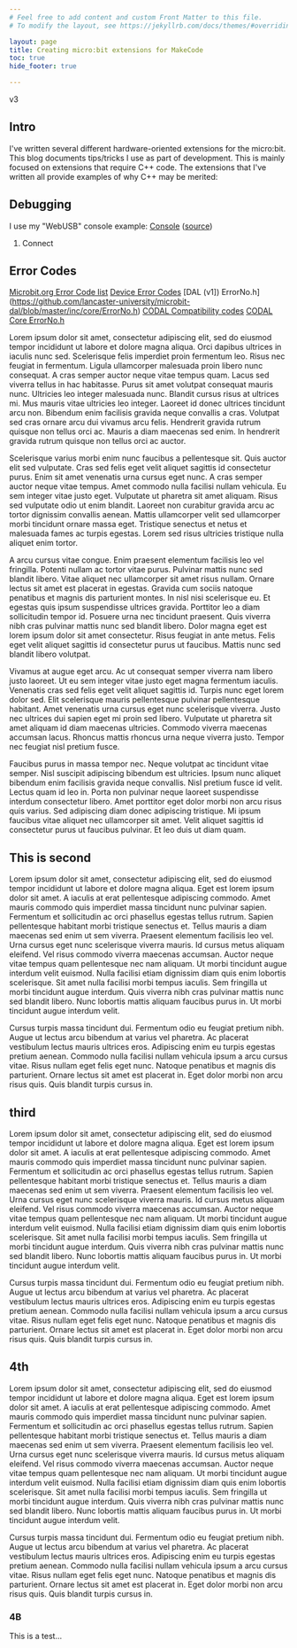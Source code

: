 ```yaml
---
# Feel free to add content and custom Front Matter to this file.
# To modify the layout, see https://jekyllrb.com/docs/themes/#overriding-theme-defaults

layout: page
title: Creating micro:bit extensions for MakeCode
toc: true
hide_footer: true 

---
```


v3
## Intro

I've written several different hardware-oriented extensions for the micro:bit. This blog documents tips/tricks I use as part of development. This is mainly focused on extensions that require C++ code.  The extensions that I've written all provide examples of why C++ may be merited:




## Debugging

I use my "WebUSB" console example: [Console](https://bsiever.github.io/microbit-webusb/) ([source](https://github.com/bsiever/microbit-webusb))

1. Connect


## Error Codes

[Microbit.org Error Code list](https://support.microbit.org/support/solutions/articles/19000016969-micro-bit-error-codes)
[Device Error Codes](https://support.microbit.org/support/solutions/articles/19000016969-micro-bit-error-codes)
[DAL (v1]) ErrorNo.h](https://github.com/lancaster-university/microbit-dal/blob/master/inc/core/ErrorNo.h)
[CODAL Compatibility codes](https://github.com/lancaster-university/codal-microbit/blob/master/inc/compat/MicroBitCompat.h)
[CODAL Core ErrorNo.h](https://github.com/lancaster-university/codal-core/blob/master/inc/core/ErrorNo.h)


Lorem ipsum dolor sit amet, consectetur adipiscing elit, sed do eiusmod tempor incididunt ut labore et dolore magna aliqua. Orci dapibus ultrices in iaculis nunc sed. Scelerisque felis imperdiet proin fermentum leo. Risus nec feugiat in fermentum. Ligula ullamcorper malesuada proin libero nunc consequat. A cras semper auctor neque vitae tempus quam. Lacus sed viverra tellus in hac habitasse. Purus sit amet volutpat consequat mauris nunc. Ultricies leo integer malesuada nunc. Blandit cursus risus at ultrices mi. Mus mauris vitae ultricies leo integer. Laoreet id donec ultrices tincidunt arcu non. Bibendum enim facilisis gravida neque convallis a cras. Volutpat sed cras ornare arcu dui vivamus arcu felis. Hendrerit gravida rutrum quisque non tellus orci ac. Mauris a diam maecenas sed enim. In hendrerit gravida rutrum quisque non tellus orci ac auctor.

Scelerisque varius morbi enim nunc faucibus a pellentesque sit. Quis auctor elit sed vulputate. Cras sed felis eget velit aliquet sagittis id consectetur purus. Enim sit amet venenatis urna cursus eget nunc. A cras semper auctor neque vitae tempus. Amet commodo nulla facilisi nullam vehicula. Eu sem integer vitae justo eget. Vulputate ut pharetra sit amet aliquam. Risus sed vulputate odio ut enim blandit. Laoreet non curabitur gravida arcu ac tortor dignissim convallis aenean. Mattis ullamcorper velit sed ullamcorper morbi tincidunt ornare massa eget. Tristique senectus et netus et malesuada fames ac turpis egestas. Lorem sed risus ultricies tristique nulla aliquet enim tortor.

A arcu cursus vitae congue. Enim praesent elementum facilisis leo vel fringilla. Potenti nullam ac tortor vitae purus. Pulvinar mattis nunc sed blandit libero. Vitae aliquet nec ullamcorper sit amet risus nullam. Ornare lectus sit amet est placerat in egestas. Gravida cum sociis natoque penatibus et magnis dis parturient montes. In nisl nisi scelerisque eu. Et egestas quis ipsum suspendisse ultrices gravida. Porttitor leo a diam sollicitudin tempor id. Posuere urna nec tincidunt praesent. Quis viverra nibh cras pulvinar mattis nunc sed blandit libero. Dolor magna eget est lorem ipsum dolor sit amet consectetur. Risus feugiat in ante metus. Felis eget velit aliquet sagittis id consectetur purus ut faucibus. Mattis nunc sed blandit libero volutpat.

Vivamus at augue eget arcu. Ac ut consequat semper viverra nam libero justo laoreet. Ut eu sem integer vitae justo eget magna fermentum iaculis. Venenatis cras sed felis eget velit aliquet sagittis id. Turpis nunc eget lorem dolor sed. Elit scelerisque mauris pellentesque pulvinar pellentesque habitant. Amet venenatis urna cursus eget nunc scelerisque viverra. Justo nec ultrices dui sapien eget mi proin sed libero. Vulputate ut pharetra sit amet aliquam id diam maecenas ultricies. Commodo viverra maecenas accumsan lacus. Rhoncus mattis rhoncus urna neque viverra justo. Tempor nec feugiat nisl pretium fusce.

Faucibus purus in massa tempor nec. Neque volutpat ac tincidunt vitae semper. Nisl suscipit adipiscing bibendum est ultricies. Ipsum nunc aliquet bibendum enim facilisis gravida neque convallis. Nisl pretium fusce id velit. Lectus quam id leo in. Porta non pulvinar neque laoreet suspendisse interdum consectetur libero. Amet porttitor eget dolor morbi non arcu risus quis varius. Sed adipiscing diam donec adipiscing tristique. Mi ipsum faucibus vitae aliquet nec ullamcorper sit amet. Velit aliquet sagittis id consectetur purus ut faucibus pulvinar. Et leo duis ut diam quam.


## This is second

Lorem ipsum dolor sit amet, consectetur adipiscing elit, sed do eiusmod tempor incididunt ut labore et dolore magna aliqua. Eget est lorem ipsum dolor sit amet. A iaculis at erat pellentesque adipiscing commodo. Amet mauris commodo quis imperdiet massa tincidunt nunc pulvinar sapien. Fermentum et sollicitudin ac orci phasellus egestas tellus rutrum. Sapien pellentesque habitant morbi tristique senectus et. Tellus mauris a diam maecenas sed enim ut sem viverra. Praesent elementum facilisis leo vel. Urna cursus eget nunc scelerisque viverra mauris. Id cursus metus aliquam eleifend. Vel risus commodo viverra maecenas accumsan. Auctor neque vitae tempus quam pellentesque nec nam aliquam. Ut morbi tincidunt augue interdum velit euismod. Nulla facilisi etiam dignissim diam quis enim lobortis scelerisque. Sit amet nulla facilisi morbi tempus iaculis. Sem fringilla ut morbi tincidunt augue interdum. Quis viverra nibh cras pulvinar mattis nunc sed blandit libero. Nunc lobortis mattis aliquam faucibus purus in. Ut morbi tincidunt augue interdum velit.

Cursus turpis massa tincidunt dui. Fermentum odio eu feugiat pretium nibh. Augue ut lectus arcu bibendum at varius vel pharetra. Ac placerat vestibulum lectus mauris ultrices eros. Adipiscing enim eu turpis egestas pretium aenean. Commodo nulla facilisi nullam vehicula ipsum a arcu cursus vitae. Risus nullam eget felis eget nunc. Natoque penatibus et magnis dis parturient. Ornare lectus sit amet est placerat in. Eget dolor morbi non arcu risus quis. Quis blandit turpis cursus in.

## third

Lorem ipsum dolor sit amet, consectetur adipiscing elit, sed do eiusmod tempor incididunt ut labore et dolore magna aliqua. Eget est lorem ipsum dolor sit amet. A iaculis at erat pellentesque adipiscing commodo. Amet mauris commodo quis imperdiet massa tincidunt nunc pulvinar sapien. Fermentum et sollicitudin ac orci phasellus egestas tellus rutrum. Sapien pellentesque habitant morbi tristique senectus et. Tellus mauris a diam maecenas sed enim ut sem viverra. Praesent elementum facilisis leo vel. Urna cursus eget nunc scelerisque viverra mauris. Id cursus metus aliquam eleifend. Vel risus commodo viverra maecenas accumsan. Auctor neque vitae tempus quam pellentesque nec nam aliquam. Ut morbi tincidunt augue interdum velit euismod. Nulla facilisi etiam dignissim diam quis enim lobortis scelerisque. Sit amet nulla facilisi morbi tempus iaculis. Sem fringilla ut morbi tincidunt augue interdum. Quis viverra nibh cras pulvinar mattis nunc sed blandit libero. Nunc lobortis mattis aliquam faucibus purus in. Ut morbi tincidunt augue interdum velit.

Cursus turpis massa tincidunt dui. Fermentum odio eu feugiat pretium nibh. Augue ut lectus arcu bibendum at varius vel pharetra. Ac placerat vestibulum lectus mauris ultrices eros. Adipiscing enim eu turpis egestas pretium aenean. Commodo nulla facilisi nullam vehicula ipsum a arcu cursus vitae. Risus nullam eget felis eget nunc. Natoque penatibus et magnis dis parturient. Ornare lectus sit amet est placerat in. Eget dolor morbi non arcu risus quis. Quis blandit turpis cursus in.
## 4th

Lorem ipsum dolor sit amet, consectetur adipiscing elit, sed do eiusmod tempor incididunt ut labore et dolore magna aliqua. Eget est lorem ipsum dolor sit amet. A iaculis at erat pellentesque adipiscing commodo. Amet mauris commodo quis imperdiet massa tincidunt nunc pulvinar sapien. Fermentum et sollicitudin ac orci phasellus egestas tellus rutrum. Sapien pellentesque habitant morbi tristique senectus et. Tellus mauris a diam maecenas sed enim ut sem viverra. Praesent elementum facilisis leo vel. Urna cursus eget nunc scelerisque viverra mauris. Id cursus metus aliquam eleifend. Vel risus commodo viverra maecenas accumsan. Auctor neque vitae tempus quam pellentesque nec nam aliquam. Ut morbi tincidunt augue interdum velit euismod. Nulla facilisi etiam dignissim diam quis enim lobortis scelerisque. Sit amet nulla facilisi morbi tempus iaculis. Sem fringilla ut morbi tincidunt augue interdum. Quis viverra nibh cras pulvinar mattis nunc sed blandit libero. Nunc lobortis mattis aliquam faucibus purus in. Ut morbi tincidunt augue interdum velit.

Cursus turpis massa tincidunt dui. Fermentum odio eu feugiat pretium nibh. Augue ut lectus arcu bibendum at varius vel pharetra. Ac placerat vestibulum lectus mauris ultrices eros. Adipiscing enim eu turpis egestas pretium aenean. Commodo nulla facilisi nullam vehicula ipsum a arcu cursus vitae. Risus nullam eget felis eget nunc. Natoque penatibus et magnis dis parturient. Ornare lectus sit amet est placerat in. Eget dolor morbi non arcu risus quis. Quis blandit turpis cursus in.
### 4B

This is a test...
